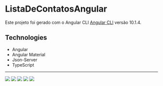 # ListaDeContatosAngular

Este projeto foi gerado com o Angular CLI [Angular CLI](https://github.com/angular/angular-cli) versão 10.1.4.

## Technologies

- Angular
- Angular Material
- Json-Server
- TypeScript

---

<img src="screenshots\contact-list-screenshot-1.png"/>
<img src="screenshots\contact-list-screenshot-2.png"/>
<img src="screenshots\contact-list-screenshot-3.png"/>
<img src="screenshots\contact-list-screenshot-4.png"/>
<img src="screenshots\contact-list-screenshot-5.png"/>


